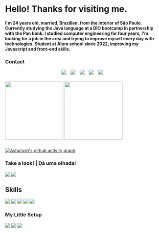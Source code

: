 # Hello! Thanks for visiting me.
#### I'm 24 years old, married, Brazilian, from the interior of São Paulo. Currently studying the Java language at a DIO bootcamp in partnership with the Pan bank. I studied computer engineering for four years, I'm looking for a job in the area and trying to improve myself every day with technologies. Student at Alura school since 2022, improving my Javascript and front-end skills.

### Contact
<div style="display:flex; gap:1em; align-items:center; justify-content:center"> 
  <a href="https://www.instagram.com/sr.jhones_/" target="_blank"> 
  <img src="https://img.shields.io/badge/Instagram-E4405F?style=for-the-badge&logo=instagram&logoColor=white"> </a>
  
  <a href="mailto:cassio.bjhones@gmail.com" >
  <img src="https://img.shields.io/badge/Gmail-D14836?style=for-the-badge&logo=gmail&logoColor=white"> </a>
  
  <a href="https://www.linkedin.com/in/cassio-bjhones/" target="_blank"> 
  <img src="https://img.shields.io/badge/LinkedIn-0077B5?style=for-the-badge&logo=linkedin&logoColor=white"> </a>

  <a href="https://twitter.com/Sr_Jhones_" target="_blank"> 
  <img src="https://img.shields.io/badge/Twitter-1DA1F2?style=for-the-badge&logo=twitter&logoColor=white"> </a>
  
  <a href="https://www.behance.net/newwaydesign?tracking_source=search_users|NEW%20WAY%20DESIGN" target="_blank">
  <img src="https://img.shields.io/badge/-Behance-blue?style=for-the-badge&logo=behance&logoColor=white" > </a>
</div>

###

<div> <!-- --TOP LANGS--TOP LANGS-- -->
  <img src="https://github-readme-stats.vercel.app/api/top-langs/?username=CassioJhones&layout=compact&theme=merko&langs_count=5" height="190em"/>
  <img src="https://github-readme-stats.vercel.app/api?username=CassioJhones&show_icons=true&theme=merko&count_private=true" height="190em"/>
</div> <!-- --TOP LANGS--TOP LANGS-- -->

###
<!-- --ACTIVITY--ACTIVITY--ACTIVITY-- -->
[![Ashutosh's github activity graph](https://github-readme-activity-graph.cyclic.app/graph?username=CassioJhones&bg_color=0a0f0b&color=abd200&line=68b587&point=b7d364&area=true&hide_border=true)](https://github.com/ashutosh00710/github-readme-activity-graph)
<!-- --ACTIVITY--ACTIVITY--ACTIVITY-- -->

<!-- --REPOS EXTRAS----REPOS EXTRAS-- -->
### Take a look!  |  Dá uma olhada!
<a href="https://github.com/CassioJhones/AboutMe">
<img align="center" src="https://github-readme-stats.vercel.app/api/pin/?username=CassioJhones&repo=AboutMe&theme=merko" /> </a>

<a href="https://github.com/CassioJhones/Robotron">
<img align="center" src="https://github-readme-stats.vercel.app/api/pin/?username=CassioJhones&repo=Robotron&theme=merko" /> </a>
<!-- --REPOS EXTRAS----REPOS EXTRAS-- -->

### 
 ## Skills
<!-- --HABILITY-- --HABILITY-- -->
<div>
  <img src="https://img.shields.io/badge/JavaScript-F7DF1E?style=for-the-badge&logo=javascript&logoColor=black" /> 
  <img src="https://img.shields.io/badge/HTML5-E34F26?style=for-the-badge&logo=html5&logoColor=white " />
  <img src="https://img.shields.io/badge/CSS3-1572B6?style=for-the-badge&logo=css3&logoColor=white " />
  <img src="https://img.shields.io/badge/Java-ED8B00?style=for-the-badge&logo=openjdk&logoColor=white " />
  <img src="https://img.shields.io/badge/GIT-E44C30?style=for-the-badge&logo=git&logoColor=white " />
</div>
<!-- --HABILITY-- --HABILITY-- -->

<!-- --SETUP-- --SETUP-- -->
### My Little Setup
<div>
  <img src="https://img.shields.io/badge/Windows_10-Samsung_Expert_-0078D6?style=for-the-badge&logo=windows&logoColor=white" /> 
  <img src="https://img.shields.io/badge/Intel-Core_i5_7th_Gen-0071C5?style=for-the-badge&logo=intel&logoColor=white" />
  <img src="https://img.shields.io/badge/NVIDIA-GEFORCE_920MX-76B900?style=for-the-badge&logo=nvidia&logoColor=white" />
</div>
<!-- --SETUP-- --SETUP-- -->
